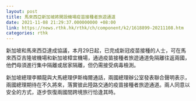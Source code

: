 ```yaml
---
layout: post
title: 馬來西亞新加坡將開設機場疫苗接種者旅遊通道
date: 2021-11-08 21:29:37.000000000 +08:00
link: https://news.rthk.hk/rthk/ch/component/k2/1618899-20211108.htm
categories: rthk
---
```


新加坡和馬來西亞達成協議，本月29日起，已完成新冠疫苗接種的人士，可在馬來西亞吉隆坡機場和新加坡樟宜機場，通過疫苗接種者旅遊通道免隔離往返兩國，他們毋須進行集中隔離或居家隔離，但仍需接受病毒檢測。

新加坡總理李顯龍與大馬總理伊斯梅爾通話，兩國總理辦公室發表聯合聲明表示，兩國總理期待在不久將來，落實彼此陸路交通的疫苗接種者旅遊通道。兩人同意以安全的方式，逐步恢復兩國間跨境旅行恰逢其時。
